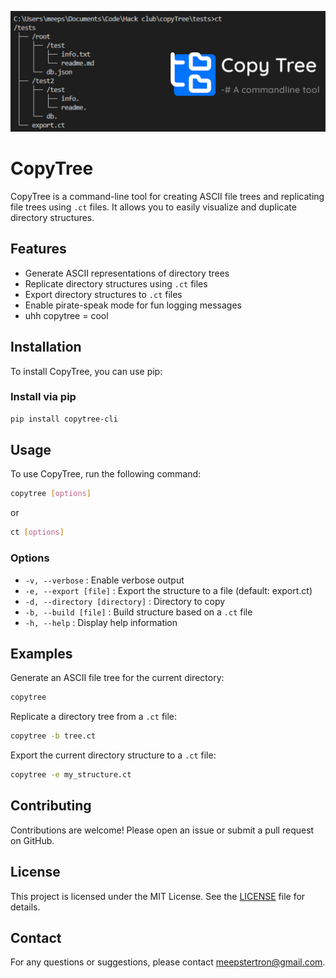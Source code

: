 ![Banner](https://github.com/meepstertron/copyTree/blob/06518d6a1b43f927ea23be05dd605e8a21b95d8f/copytree-banner.png?raw=true)

# CopyTree

CopyTree is a command-line tool for creating ASCII file trees and replicating file trees using `.ct` files. It allows you to easily visualize and duplicate directory structures.

## Features

- Generate ASCII representations of directory trees
- Replicate directory structures using `.ct` files
- Export directory structures to `.ct` files
- Enable pirate-speak mode for fun logging messages
- uhh copytree = cool

## Installation

To install CopyTree, you can use pip:



### Install via pip

```sh
pip install copytree-cli
```

## Usage

To use CopyTree, run the following command:

```sh
copytree [options]
```

or
```sh
ct [options]
```

### Options

- `-v, --verbose` : Enable verbose output
- `-e, --export [file]` : Export the structure to a file (default: export.ct)
- `-d, --directory [directory]` : Directory to copy
- `-b, --build [file]` : Build structure based on a `.ct` file
- `-h, --help` : Display help information

## Examples

Generate an ASCII file tree for the current directory:

```sh
copytree
```

Replicate a directory tree from a `.ct` file:

```sh
copytree -b tree.ct
```

Export the current directory structure to a `.ct` file:

```sh
copytree -e my_structure.ct
```

## Contributing

Contributions are welcome! Please open an issue or submit a pull request on GitHub.

## License

This project is licensed under the MIT License. See the [LICENSE](LICENSE) file for details.

## Contact

For any questions or suggestions, please contact [meepstertron@gmail.com](mailto:meepstertron@gmail.com).
